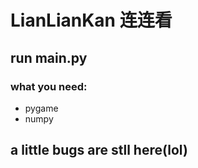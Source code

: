 # LianLianKan 连连看
## run main.py
### what you need:
+ pygame
+ numpy
## a little bugs are stll here(lol)
